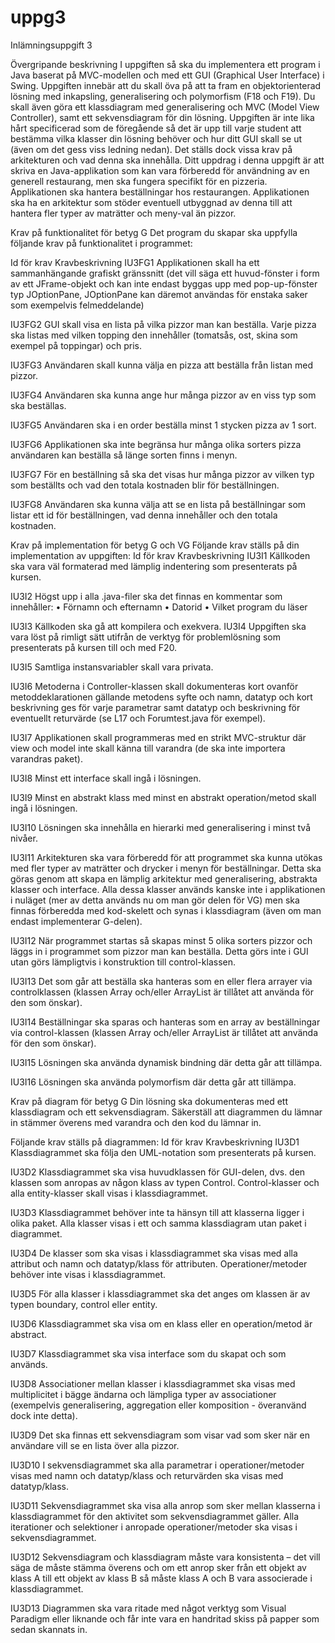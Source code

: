 # uppg3
Inlämningsuppgift 3

Övergripande beskrivning
I uppgiften så ska du implementera ett program i Java baserat på MVC-modellen och med ett
GUI (Graphical User Interface) i Swing.
Uppgiften innebär att du skall öva på att ta fram en objektorienterad lösning med inkapsling,
generalisering och polymorfism (F18 och F19). Du skall även göra ett klassdiagram med
generalisering och MVC (Model View Controller), samt ett sekvensdiagram för din lösning.
Uppgiften är inte lika hårt specificerad som de föregående så det är upp till varje student att
bestämma vilka klasser din lösning behöver och hur ditt GUI skall se ut (även om det gess viss
ledning nedan). Det ställs dock vissa krav på arkitekturen och vad denna ska innehålla.
Ditt uppdrag i denna uppgift är att skriva en Java-applikation som kan vara förberedd för
användning av en generell restaurang, men ska fungera specifikt för en pizzeria. Applikationen
ska hantera beställningar hos restaurangen. Applikationen ska ha en arkitektur som stöder
eventuell utbyggnad av denna till att hantera fler typer av maträtter och meny-val än pizzor.

Krav på funktionalitet för betyg G
Det program du skapar ska uppfylla följande krav på funktionalitet i programmet:

Id för krav Kravbeskrivning
IU3FG1
      Applikationen skall ha ett sammanhängande grafiskt gränssnitt (det vill säga
      ett huvud-fönster i form av ett JFrame-objekt och kan inte endast byggas upp
      med pop-up-fönster typ JOptionPane, JOptionPane kan däremot användas
      för enstaka saker som exempelvis felmeddelande)

IU3FG2
      GUI skall visa en lista på vilka pizzor man kan beställa. Varje pizza ska
      listas med vilken topping den innehåller (tomatsås, ost, skina som exempel
      på toppingar) och pris.

IU3FG3
      Användaren skall kunna välja en pizza att beställa från listan med pizzor.

IU3FG4
      Användaren ska kunna ange hur många pizzor av en viss typ som ska
      beställas.

IU3FG5
      Användaren ska i en order beställa minst 1 stycken pizza av 1 sort.

IU3FG6
      Applikationen ska inte begränsa hur många olika sorters pizza användaren
      kan beställa så länge sorten finns i menyn.

IU3FG7
      För en beställning så ska det visas hur många pizzor av vilken typ som
      beställts och vad den totala kostnaden blir för beställningen.

IU3FG8
      Användaren ska kunna välja att se en lista på beställningar som listar ett id
      för beställningen, vad denna innehåller och den totala kostnaden.



Krav på implementation för betyg G och VG
Följande krav ställs på din implementation av uppgiften:
Id för krav Kravbeskrivning
IU3I1
      Källkoden ska vara väl formaterad med lämplig indentering som presenterats
      på kursen.

IU3I2
      Högst upp i alla .java-filer ska det finnas en kommentar som innehåller:
      • Förnamn och efternamn
      • Datorid
      • Vilket program du läser

IU3I3
      Källkoden ska gå att kompilera och exekvera.
      IU3I4
      Uppgiften ska vara löst på rimligt sätt utifrån de verktyg för problemlösning
      som presenterats på kursen till och med F20.

IU3I5
       Samtliga instansvariabler skall vara privata.

IU3I6
      Metoderna i Controller-klassen skall dokumenteras kort ovanför
      metoddeklarationen gällande metodens syfte och namn, datatyp och kort
      beskrivning ges för varje parametrar samt datatyp och beskrivning för
      eventuellt returvärde (se L17 och Forumtest.java för exempel).

IU3I7
      Applikationen skall programmeras med en strikt MVC-struktur där view och
      model inte skall känna till varandra (de ska inte importera varandras paket).

IU3I8
      Minst ett interface skall ingå i lösningen.

IU3I9
      Minst en abstrakt klass med minst en abstrakt operation/metod skall ingå i
      lösningen.

IU3I10
      Lösningen ska innehålla en hierarki med generalisering i minst två nivåer.

IU3I11
       Arkitekturen ska vara förberedd för att programmet ska kunna utökas med
      fler typer av maträtter och drycker i menyn för beställningar. Detta ska göras
      genom att skapa en lämplig arkitektur med generalisering, abstrakta klasser
      och interface. Alla dessa klasser används kanske inte i applikationen i
      nuläget (mer av detta används nu om man gör delen för VG) men ska finnas
      förberedda med kod-skelett och synas i klassdiagram (även om man endast
      implementerar G-delen).

IU3I12
      När programmet startas så skapas minst 5 olika sorters pizzor och läggs in i
      programmet som pizzor man kan beställa. Detta görs inte i GUI utan görs
      lämpligtvis i konstruktion till control-klassen.

IU3I13
      Det som går att beställa ska hanteras som en eller flera arrayer via controlklassen (klassen Array och/eller ArrayList är tillåtet att använda för den som önskar).

IU3I14
      Beställningar ska sparas och hanteras som en array av beställningar via
      control-klassen (klassen Array och/eller ArrayList är tillåtet att använda för
      den som önskar).

IU3I15
      Lösningen ska använda dynamisk bindning där detta går att tillämpa.

IU3I16
      Lösningen ska använda polymorfism där detta går att tillämpa.


Krav på diagram för betyg G
Din lösning ska dokumenteras med ett klassdiagram och ett sekvensdiagram. Säkerställ att
diagrammen du lämnar in stämmer överens med varandra och den kod du lämnar in.

Följande krav ställs på diagrammen:
Id för krav Kravbeskrivning
IU3D1
      Klassdiagrammet ska följa den UML-notation som presenterats på kursen.

IU3D2
      Klassdiagrammet ska visa huvudklassen för GUI-delen, dvs. den klassen
      som anropas av någon klass av typen Control. Control-klasser och alla
      entity-klasser skall visas i klassdiagrammet.

IU3D3
      Klassdiagrammet behöver inte ta hänsyn till att klasserna ligger i olika paket.
      Alla klasser visas i ett och samma klassdiagram utan paket i diagrammet.

IU3D4
      De klasser som ska visas i klassdiagrammet ska visas med alla attribut och
      namn och datatyp/klass för attributen. Operationer/metoder behöver inte
      visas i klassdiagrammet.

IU3D5
      För alla klasser i klassdiagrammet ska det anges om klassen är av typen
      boundary, control eller entity.

IU3D6
      Klassdiagrammet ska visa om en klass eller en operation/metod är abstract.

IU3D7
      Klassdiagrammet ska visa interface som du skapat och som används.

IU3D8
      Associationer mellan klasser i klassdiagrammet ska visas med multiplicitet i
      bägge ändarna och lämpliga typer av associationer (exempelvis
      generalisering, aggregation eller komposition - överanvänd dock inte detta).

IU3D9
      Det ska finnas ett sekvensdiagram som visar vad som sker när en användare
      vill se en lista över alla pizzor.

IU3D10
      I sekvensdiagrammet ska alla parametrar i operationer/metoder visas med
      namn och datatyp/klass och returvärden ska visas med datatyp/klass.

IU3D11
      Sekvensdiagrammet ska visa alla anrop som sker mellan klasserna i
      klassdiagrammet för den aktivitet som sekvensdiagrammet gäller. Alla
      iterationer och selektioner i anropade operationer/metoder ska visas i
      sekvensdiagrammet.

IU3D12
      Sekvensdiagram och klassdiagram måste vara konsistenta – det vill säga de
      måste stämma överens och om ett anrop sker från ett objekt av klass A till ett
      objekt av klass B så måste klass A och B vara associerade i
      klassdiagrammet.

IU3D13
      Diagrammen ska vara ritade med något verktyg som Visual Paradigm eller
      liknande och får inte vara en handritad skiss på papper som sedan skannats
      in.

